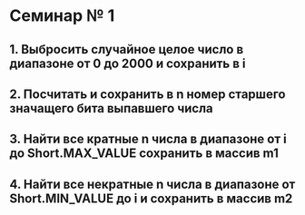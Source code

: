# Семинар № 1
##
## 1. Выбросить случайное целое число в диапазоне от 0 до 2000 и сохранить в i
##
## 2. Посчитать и сохранить в n номер старшего значащего бита выпавшего числа
##
## 3. Найти все кратные n числа в диапазоне от i до Short.MAX_VALUE сохранить в массив m1
##
## 4. Найти все некратные n числа в диапазоне от Short.MIN_VALUE до i и сохранить в массив m2